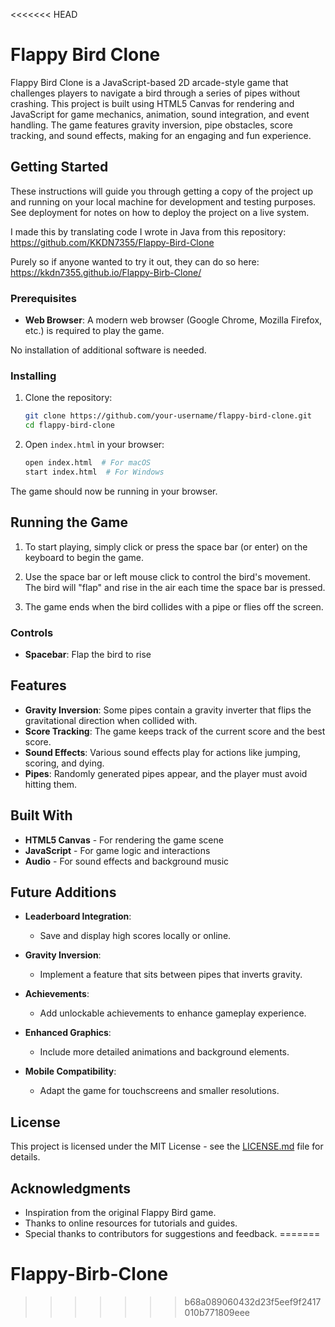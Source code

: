 <<<<<<< HEAD
# Flappy Bird Clone

Flappy Bird Clone is a JavaScript-based 2D arcade-style game that challenges players to navigate a bird through a series of pipes without crashing. This project is built using HTML5 Canvas for rendering and JavaScript for game mechanics, animation, sound integration, and event handling. The game features gravity inversion, pipe obstacles, score tracking, and sound effects, making for an engaging and fun experience.

## Getting Started

These instructions will guide you through getting a copy of the project up and running on your local machine for development and testing purposes. See deployment for notes on how to deploy the project on a live system. 

I made this by translating code I wrote in Java from this repository: https://github.com/KKDN7355/Flappy-Bird-Clone

Purely so if anyone wanted to try it out, they can do so here: https://kkdn7355.github.io/Flappy-Birb-Clone/

### Prerequisites

- **Web Browser**: A modern web browser (Google Chrome, Mozilla Firefox, etc.) is required to play the game.

No installation of additional software is needed.

### Installing

1. Clone the repository:
   ```bash
   git clone https://github.com/your-username/flappy-bird-clone.git
   cd flappy-bird-clone
   ```

2. Open `index.html` in your browser:
   ```bash
   open index.html  # For macOS
   start index.html  # For Windows
   ```

The game should now be running in your browser.

## Running the Game

1. To start playing, simply click or press the space bar (or enter) on the keyboard to begin the game.

2. Use the space bar or left mouse click to control the bird's movement. The bird will "flap" and rise in the air each time the space bar is pressed.

3. The game ends when the bird collides with a pipe or flies off the screen.

### Controls

- **Spacebar**: Flap the bird to rise

## Features

- **Gravity Inversion**: Some pipes contain a gravity inverter that flips the gravitational direction when collided with.
- **Score Tracking**: The game keeps track of the current score and the best score.
- **Sound Effects**: Various sound effects play for actions like jumping, scoring, and dying.
- **Pipes**: Randomly generated pipes appear, and the player must avoid hitting them.

## Built With

* **HTML5 Canvas** - For rendering the game scene
* **JavaScript** - For game logic and interactions
* **Audio** - For sound effects and background music

## Future Additions

- **Leaderboard Integration**:
  - Save and display high scores locally or online.

- **Gravity Inversion**:
  - Implement a feature that sits between pipes that inverts gravity.

- **Achievements**:
  - Add unlockable achievements to enhance gameplay experience.

- **Enhanced Graphics**:
  - Include more detailed animations and background elements.

- **Mobile Compatibility**:
  - Adapt the game for touchscreens and smaller resolutions.

## License

This project is licensed under the MIT License - see the [LICENSE.md](LICENSE.md) file for details.

## Acknowledgments

* Inspiration from the original Flappy Bird game.
* Thanks to online resources for tutorials and guides.
* Special thanks to contributors for suggestions and feedback.
=======
# Flappy-Birb-Clone
>>>>>>> b68a089060432d23f5eef9f2417010b771809eee
